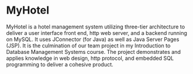 # MyHotel
MyHotel is a hotel management system utilizing three-tier architecture to deliver a user interface front end, http web server, and a backend running on MySQL. It uses JConnector (for Java) as well as Java Server Pages (JSP). It is the culmination of our team project in my Introduction to Database Management Systems course. The project demonstrates and applies knowledge in web design, http protocol, and embedded SQL programming to deliver a cohesive product.
